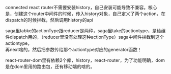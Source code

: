 connected react router不需要安装history，自己安装可能导致不兼容。核心是，创建这个router中间件的时候，传入history对象，自己定义了两个action，在dispatch的时候拦截，然后调用history的api

saga里tabke的actionType跟reducer是两种，saga里take的actiontype，是给组件dispatch用的，（reducer里没有处理这种actionType）saga中间件拦截到这个actiontype，  
再next啥的，然后把参数传给那个actiontype对应的generator函数！

react-router-dom里有依赖2个库，history，react-router，为了功能明确，dom是在dom里用的路由包，还有移动端的啥的。
